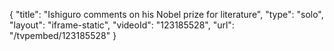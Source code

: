 {
    "title": "Ishiguro comments on his Nobel prize for literature",
    "type": "solo",
    "layout": "iframe-static",
    "videoId": "123185528",
    "url": "\/tvpembed\/123185528"
}
